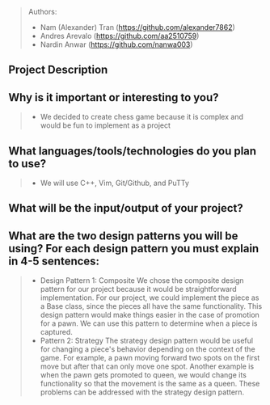 

 
 > Authors: 
 >* Nam (Alexander) Tran (https://github.com/alexander7862)
 >* Andres Arevalo (https://github.com/aa2510759)
 >* Nardin Anwar (https://github.com/nanwa003)
 


## Project Description

 ## Why is it important or interesting to you?
 > * We decided to create chess game because it is complex and would be fun to implement as a project
 ## What languages/tools/technologies do you plan to use? 
 >   * We will use C++, Vim, Git/Github, and PuTTy
 ## What will be the input/output of your project? 
## What are the two design patterns you will be using? For each design pattern you must explain in 4-5 sentences:
>* Design Pattern 1: Composite
We chose the composite design pattern for our project because it would be straightforward implementation. For our project, we could implement the piece as a Base class, since the pieces all have the same functionality. This design pattern would make things easier in the case of promotion for a pawn. We can use this pattern to determine when a piece is captured.
 > * Pattern 2: Strategy
The strategy design pattern would be useful for changing a piece's behavior depending on the context of the game. For example, a pawn moving forward two spots on the first move but after that can only move one spot. Another example is when the pawn gets promoted to queen, we would change its functionality so that the movement is the same as a queen. These problems can be addressed with the strategy design pattern.   


